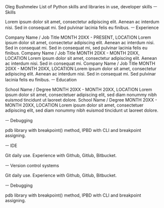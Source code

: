


Oleg Bushmelev
List of Python skills and libraries in use, developer skills
ㅡ
Skills

Lorem ipsum dolor sit amet, consectetur adipiscing elit. Aenean ac interdum nisi. Sed in consequat mi. Sed pulvinar lacinia felis eu finibus.
ㅡ
Experience

Company Name / Job Title
MONTH 20XX - PRESENT,  LOCATION
Lorem ipsum dolor sit amet, consectetur adipiscing elit. Aenean ac interdum nisi. Sed in consequat mi. Sed in consequat mi, sed pulvinar lacinia felis eu finibus.
Company Name / Job Title
MONTH 20XX - MONTH 20XX,  LOCATION
Lorem ipsum dolor sit amet, consectetur adipiscing elit. Aenean ac interdum nisi. Sed in consequat mi. 
Company Name / Job Title
MONTH 20XX - MONTH 20XX,  LOCATION
Lorem ipsum dolor sit amet, consectetur adipiscing elit. Aenean ac interdum nisi. Sed in consequat mi. Sed pulvinar lacinia felis eu finibus. 
ㅡ
Education

School Name / Degree
MONTH 20XX - MONTH 20XX,  LOCATION
Lorem ipsum dolor sit amet, consectetuer adipiscing elit, sed diam nonummy nibh euismod tincidunt ut laoreet dolore.
School Name / Degree
MONTH 20XX - MONTH 20XX,  LOCATION
Lorem ipsum dolor sit amet, consectetuer adipiscing elit, sed diam nonummy nibh euismod tincidunt ut laoreet dolore.


ㅡ
Debugging

pdb library  with breakpoint() method, IPBD with CLI and breakpoint assigning.


ㅡ
IDE

Git daily use. Experience with Github, Gitlub, Bitbucket. 


ㅡ
Version control systems

Git daily use. Experience with Github, Gitlub, Bitbucket. 


ㅡ
Debugging

pdb library  with breakpoint() method, IPBD with CLI and breakpoint assigning.



